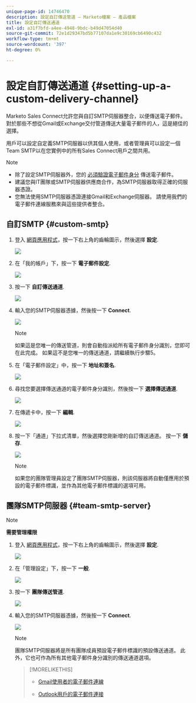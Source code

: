 ```yaml
---
unique-page-id: 14746470
description: 設定自訂傳送管道 — Marketo檔案 — 產品檔案
title: 設定自訂傳送通道
exl-id: a31f7bfd-a4ee-4948-9bdc-b49d47054d40
source-git-commit: 72e1d29347bd5b77107da1e9c30169cb6490c432
workflow-type: tm+mt
source-wordcount: '397'
ht-degree: 0%

---
```


# 設定自訂傳送通道 {#setting-up-a-custom-delivery-channel}

Marketo Sales Connect允許您與自訂SMTP伺服器整合，以便傳送電子郵件。 對於那些不想從Gmail或Exchange交付管道傳送大量電子郵件的人，這是絕佳的選擇。

用戶可以設定自定義SMTP伺服器以供其個人使用，或者管理員可以設定一個Team SMTP以在您實例中的所有Sales Connect用戶之間共用。

>[!NOTE]
>
>* 除了設定SMTP伺服器外，您的 [必須驗證電子郵件身分](/help/marketo/product-docs/marketo-sales-connect/getting-started/email-settings/verify-your-email.md) 傳送電子郵件。
>* 建議您與IT團隊或SMTP伺服器供應商合作，為SMTP伺服器取得正確的伺服器憑證。
>* 您無法使用SMTP伺服器憑證連接Gmail和Exchange伺服器。 請使用我們的電子郵件連線服務來與這些提供者整合。


## 自訂SMTP {#custom-smtp}

1. 登入 [網頁應用程式](https://toutapp.com/login)，按一下右上角的齒輪圖示，然後選擇 **設定**.

   ![](assets/setting-up-a-custom-delivery-channel-1.png)

1. 在「我的帳戶」下，按一下 **電子郵件設定**.

   ![](assets/setting-up-a-custom-delivery-channel-2.png)

1. 按一下 **自訂傳送通道**.

   ![](assets/setting-up-a-custom-delivery-channel-3.png)

1. 輸入您的SMTP伺服器憑據，然後按一下 **Connect**.

   ![](assets/setting-up-a-custom-delivery-channel-4.png)

   >[!NOTE]
   >
   >如果這是您唯一的傳送管道，則會自動指派給所有電子郵件身分識別，您即可在此完成。 如果這不是您唯一的傳送通道，請繼續執行步驟5。

1. 在「電子郵件設定」中，按一下 **地址和簽名**.

   ![](assets/setting-up-a-custom-delivery-channel-5.png)

1. 尋找您要選擇傳送通道的電子郵件身分識別，然後按一下 **選擇傳送通道**.

   ![](assets/setting-up-a-custom-delivery-channel-6.png)

1. 在傳遞卡中，按一下 **編輯**.

   ![](assets/setting-up-a-custom-delivery-channel-7.png)

1. 按一下「通道」下拉式清單，然後選擇您剛新增的自訂傳送通道。 按一下 **儲存**.

   ![](assets/setting-up-a-custom-delivery-channel-8.png)

   >[!NOTE]
   >
   >如果您的團隊管理員設定了團隊SMTP伺服器，則該伺服器將自動僅應用於預設的電子郵件標識，並作為其他電子郵件標識的選項可用。

## 團隊SMTP伺服器 {#team-smtp-server}

>[!NOTE]
>
>**需要管理權限**

1. 登入 [網頁應用程式](https://toutapp.com/login)，按一下右上角的齒輪圖示，然後選擇 **設定**.

   ![](assets/setting-up-a-custom-delivery-channel-9.png)

1. 在「管理設定」下，按一下 **一般**.

   ![](assets/setting-up-a-custom-delivery-channel-10.png)

1. 按一下 **團隊傳送管道**.

   ![](assets/setting-up-a-custom-delivery-channel-11.png)

1. 輸入您的SMTP伺服器憑據，然後按一下 **Connect**.

   ![](assets/setting-up-a-custom-delivery-channel-12.png)

   >[!NOTE]
   >
   >團隊SMTP伺服器將是所有團隊成員預設電子郵件標識的預設傳送通道。 此外，它也可作為所有其他電子郵件身分識別的傳送通道選項。

   >[!MORELIKETHIS]
   >
   >* [Gmail使用者的電子郵件連線](/help/marketo/product-docs/marketo-sales-connect/email-plugins/gmail/email-connection-for-gmail-users.md)
   >
   >* [Outlook用戶的電子郵件連接](/help/marketo/product-docs/marketo-sales-connect/email-plugins/msc-for-outlook/email-connection-for-outlook-users.md)

